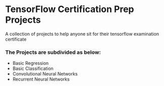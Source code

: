 # TensorFlow Certification Prep Projects
A collection of projects to help anyone sit for their tensorflow examination certificate
### The Projects are subdivided as below:
* Basic Regression
* Basic Classification
* Convolutional Neural Networks
* Recurrent Neural Networks